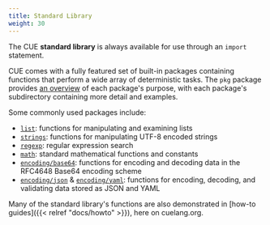 ```yaml
---
title: Standard Library
weight: 30
---
```


The CUE **standard library** is always available for use through an `import` statement.

CUE comes with a fully featured set of built-in packages containing functions
that perform a wide array of deterministic tasks.
The `pkg` package provides
[an overview](https://pkg.go.dev/cuelang.org/go/pkg#pkg-overview) of each
package's purpose,
with each package's subdirectory containing more detail and examples.

Some commonly used packages include:

- [`list`](https://pkg.go.dev/cuelang.org/go/pkg/list#section-documentation):
  functions for manipulating and examining lists
- [`strings`](https://pkg.go.dev/cuelang.org/go/pkg/strings#section-documentation):
  functions for manipulating UTF-8 encoded strings
- [`regexp`](https://pkg.go.dev/cuelang.org/go/pkg/regexp#section-documentation):
  regular expression search
- [`math`](https://pkg.go.dev/cuelang.org/go/pkg/math#section-documentation):
  standard mathematical functions and constants
- [`encoding/base64`](https://pkg.go.dev/cuelang.org/go/pkg/encoding/base64#section-documentation):
  functions for encoding and decoding data in the RFC4648 Base64 encoding scheme
- [`encoding/json`](https://pkg.go.dev/cuelang.org/go/pkg/encoding/json#section-documentation) &
  [`encoding/yaml`](https://pkg.go.dev/cuelang.org/go/pkg/encoding/yaml#section-documentation):
  functions for encoding, decoding, and validating data stored as JSON and YAML

Many of the standard library's functions are also demonstrated in
[how-to guides]({{< relref "docs/howto" >}}),
here on cuelang.org.
<!-- TODO: change link when pages are tagged with a stdlib tag -->
